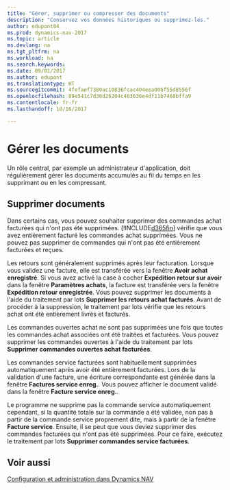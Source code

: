 ```yaml
---
title: "Gérer, supprimer ou compresser des documents"
description: "Conservez vos données historiques ou supprimez-les."
author: edupont04
ms.prod: dynamics-nav-2017
ms.topic: article
ms.devlang: na
ms.tgt_pltfrm: na
ms.workload: na
ms.search.keywords: 
ms.date: 09/01/2017
ms.author: edupont
ms.translationtype: HT
ms.sourcegitcommit: 4fefaef7380ac10836fcac404eea006f55d8556f
ms.openlocfilehash: 89e541c7d38d26204c403636e4df11b7468bffa9
ms.contentlocale: fr-fr
ms.lasthandoff: 10/16/2017

---
```

# <a name="manage-documents"></a>Gérer les documents
Un rôle central, par exemple un administrateur d'application, doit régulièrement gérer les documents accumulés au fil du temps en les supprimant ou en les compressant.  

## <a name="delete-documents"></a>Supprimer documents
Dans certains cas, vous pouvez souhaiter supprimer des commandes achat facturées qui n'ont pas été supprimées. [!INCLUDE[d365fin](includes/d365fin_md.md)] vérifie que vous avez entièrement facturé les commandes achat supprimées. Vous ne pouvez pas supprimer de commandes qui n'ont pas été entièrement facturées et reçues.  

Les retours sont généralement supprimés après leur facturation. Lorsque vous validez une facture, elle est transférée vers la fenêtre **Avoir achat enregistré**. Si vous avez activé la case à cocher **Expédition retour sur avoir** dans la fenêtre **Paramètres achats**, la facture est transférée vers la fenêtre **Expédition retour enregistrée**. Vous pouvez supprimer les documents à l'aide du traitement par lots **Supprimer les retours achat facturés**. Avant de procéder à la suppression, le traitement par lots vérifie que les retours achat ont été entièrement livrés et facturés.  

Les commandes ouvertes achat ne sont pas supprimées une fois que toutes les commandes achat associées ont été traitées et facturées. Vous pouvez supprimer les commandes ouvertes à l'aide du traitement par lots **Supprimer commandes ouvertes achat facturées**.  

Les commandes service facturées sont habituellement supprimées automatiquement après avoir été entièrement facturées. Lors de la validation d'une facture, une écriture correspondante est générée dans la fenêtre **Factures service enreg.**. Vous pouvez afficher le document validé dans la fenêtre **Facture service enreg.**.  

Le programme ne supprime pas la commande service automatiquement cependant, si la quantité totale sur la commande a été validée, non pas à partir de la commande service proprement dite, mais à partir de la fenêtre **Facture service**. Ensuite, il se peut que vous deviez supprimer des commandes facturées qui n'ont pas été supprimées. Pour ce faire, exécutez le traitement par lots **Supprimer commandes service facturées**.  

## <a name="see-also"></a>Voir aussi  
[Configuration et administration dans Dynamics NAV](admin-setup-and-administration.md)  

